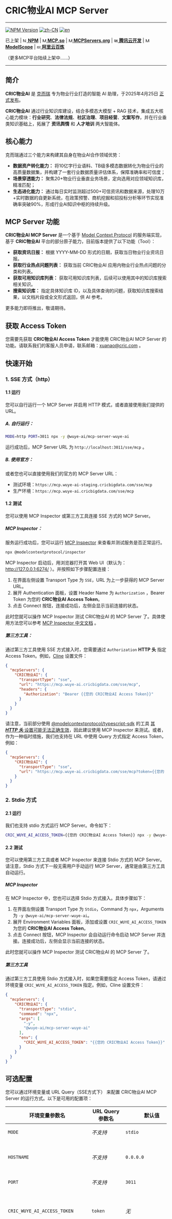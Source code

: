 # CRIC物业AI MCP Server

--------------
[![NPM Version](https://img.shields.io/npm/v/%40wuye-ai%2Fmcp-server-wuye-ai)](https://www.npmjs.com/package/@wuye-ai/mcp-server-wuye-ai)
[![zh-CN](https://img.shields.io/badge/lang-zh--CN-red.svg)](https://github.com/wuye-ai/mcp-server-wuye-ai/blob/master/README.md)
[![en](https://img.shields.io/badge/lang-en-red.svg)](https://github.com/wuye-ai/mcp-server-wuye-ai/blob/master/README.en.md)

已上架 | 
[<img src="https://static-production.npmjs.com/b0f1a8318363185cc2ea6a40ac23eeb2.png" width="12" height="12" alt="NPM Logo"> **NPM**](https://www.npmjs.com/package/@wuye-ai/mcp-server-wuye-ai) | 
[<img src="https://mcp.so/favicon.ico" width="12" height="12" alt="MCP.so Logo"> **MCP.so**](https://mcp.so/server/CRIC%E7%89%A9%E4%B8%9AAI/CRIC) |
[<img src="https://mcpservers.org/icon.png" width="12" height="12" alt="MCPServers.org Logo"> **MCPServers.org**](https://mcpservers.org/servers/wuye-ai/mcp-server-wuye-ai) |
[<img src="https://tcb.cloud.tencent.com/favicon.ico" width="12" height="12" alt="腾讯云开发 Logo"> **腾讯云开发**](https://tcb.cloud.tencent.com/mcp-server/mcp-server-wuye-ai) |
[<img src="https://g.alicdn.com/sail-web/maas/2.8.5/favicon/128.ico" width="12" height="12" alt="ModelScope Logo"> **ModelScope**](https://modelscope.cn/mcp/servers/@wuye-ai/mcp-server-wuye-ai) |
[<img src="https://gw.alicdn.com/imgextra/i4/O1CN01vVn7g32134zNZEeAR_!!6000000006928-55-tps-24-24.svg" width="12" height="12" alt="阿里云百炼 Logo"> **阿里云百炼**](https://bailian.console.aliyun.com/?tab=mcp#/mcp-market/detail/cric-wuye-ai)

（更多MCP平台陆续上架中……）

--------------

## 简介

**CRIC物业AI** 是 [克而瑞](http://www.cricchina.com/) 专为物业行业打造的智能 AI 助理，于2025年4月25日 [正式发布](https://mp.weixin.qq.com/s/GC4V1M6N199Ay2f3kZan_Q)。

**CRIC物业AI** 通过行业知识库建设，结合多模态大模型 + RAG 技术，集成五大核心能力模块：**行业研究**、**法律法规**、**社区治理**、**项目经营**、**文案写作**，并在行业垂类知识基础上，拓展了 **资讯舆情** 和 **人才培训** 两大智能体。

## 核心能力

克而瑞通过三个能力来构建其自身在物业AI合作领域优势：

- **数据资产转化能力：** 将10亿字行业语料、TB级多模态数据转化为物业行业的高质量数据集，并构建了一套行业数据质量评估体系，保障准确率和可信度；
- **场景穿透能力：** 聚焦20+物业行业垂直业务场景，定向选用对应领域知识库，精准匹配；
- **生态进化能力：** 通过每日实时监测超过500+可信资讯和数据来源，处理10万+实时数据的自更新系统，在政策预警、商机挖掘和招投标分析等环节实现准确率突破90%，形成行业AI知识中枢的持续升级。

## MCP Server 功能

**CRIC物业AI MCP Server** 是一个基于 [Model Context Protocol](https://modelcontextprotocol.github.io/) 的服务端实现，基于 **CRIC物业AI** 平台的部分原子能力，目前版本提供了以下功能（Tool）：

- **获取资讯日报：** 根据 YYYY-MM-DD 形式的日期，获取当日物业行业资讯日报。
- **获取行业热点问题列表：** 获取当前 CRIC物业AI 应用内物业行业热点问题的分类和列表。
- **获取可用知识库列表：** 获取可用知识库列表，后续可以使用其中的知识库搜索相关知识。
- **搜索知识库：** 指定具体知识库 ID，以及具体查询的问题，获取知识库搜索结果，以文档片段或全文形式返回，供 AI 参考。

更多能力即将推出，敬请期待。

## 获取 Access Token

您需要先获取 **CRIC物业AI Access Token** 才能使用 CRIC物业AI MCP Server 的功能。请联系我们的客服人员申请，联系邮箱：[xuanao@cric.com](mailto:xuanao@cric.com) 。

## 快速开始

### 1. SSE 方式（http）

#### 1.1 运行

您可以自行运行一个 MCP Server 并启用 HTTP 模式，或者直接使用我们提供的 URL。

##### A. 自行运行：

```bash
MODE=http PORT=3011 npx -y @wuye-ai/mcp-server-wuye-ai
```

运行成功后，MCP Server URL 为 `http://localhost:3011/sse/mcp` 。

##### B. 使用官方：

或者您也可以直接使用我们的官方的 MCP Server URL：

- 测试环境：`https://mcp.wuye-ai-staging.cricbigdata.com/sse/mcp`
- 生产环境：`https://mcp.wuye-ai.cricbigdata.com/sse/mcp`

#### 1.2 测试

您可以使用 MCP Inspector 或第三方工具连接 SSE 方式的 MCP Server。

##### MCP Inspector：

服务运行成功后，您可以运行 [MCP Inspector](https://github.com/modelcontextprotocol/inspector) 来查看并测试服务是否正常运行。

```bash
npx @modelcontextprotocol/inspector
```

MCP Inspector 启动后，用浏览器打开其 Web UI（默认为：http://127.0.0.1:6274/ ）。并按照如下步骤配置连接：

1. 在界面左侧设置 Transport Type 为 `SSE`，URL 为上一步获得的 MCP Server URL。
2. 展开 Authentication 面板，设置 Header Name 为 `Authorization` ，Bearer Token 为您的 **CRIC物业AI Access Token**。
3. 点击 Connect 按钮，连接成功后，左侧会显示当前连接的状态。

此时您就可以操作 MCP Inspector 测试 CRIC物业AI 的 MCP Server 了。具体使用方法您可以参考 [MCP Inspector 中文文档](https://mcp-docs.cn/docs/tools/inspector) 。

##### 第三方工具：

通过第三方工具使用 SSE 方式接入时，您需要通过 `Authorization` **HTTP 头** 指定 Access Token。例如，[Cline](https://cline.bot/) 设置文件：

```json
{
  "mcpServers": {
    "CRIC物业AI": {
      "transportType": "sse",
      "url": "https://mcp.wuye-ai.cricbigdata.com/sse/mcp",
      "headers": {
        "Authorization": "Bearer {{您的 CRIC物业AI Access Token}}"
      }
    }
  }
}
```

请注意，当前部分使用 [@modelcontextprotocol/typescript-sdk](https://github.com/modelcontextprotocol/typescript-sdk) 的工具 [其 ***HTTP 头*** 设置可能无法正确生效](https://github.com/modelcontextprotocol/typescript-sdk/issues/317)，因此建议使用 MCP Inspector 来测试。或者，作为一种临时措施，我们也支持在 URL 中使用 Query 方式指定 Access Token，例如：

```json
{
  "mcpServers": {
    "CRIC物业AI": {
      "transportType": "sse",
      "url": "https://mcp.wuye-ai.cricbigdata.com/sse/mcp?token={{您的 CRIC物业AI Access Token}}"
    }
  }
}
```

### 2. Stdio 方式

#### 2.1 运行

我们也支持 stdio 方式运行 MCP Server。命令如下：

```bash
CRIC_WUYE_AI_ACCESS_TOKEN={{您的 CRIC物业AI Access Token}} npx -y @wuye-ai/mcp-server-wuye-ai
```

#### 2.2 测试

您可以使用第三方工具或者 MCP Inspector 来连接 Stdio 方式的 MCP Server。请注意，Stdio 方式下一般无需用户手动运行 MCP Server，通常是由第三方工具自动运行。

##### MCP Inspector

在 MCP Inspector 中，您也可以选择 Stdio 方式接入。具体步骤如下：

1. 在界面左侧设置 Transport Type 为 `Stdio`，Command 为 `npx`，Arguments 为 `-y @wuye-ai/mcp-server-wuye-ai`。
2. 展开 Environment Variables 面板，添加或设置 `CRIC_WUYE_AI_ACCESS_TOKEN` 为您的 **CRIC物业AI Access Token**。
3. 点击 Connect 按钮，MCP Inspector 会自动运行命令启动 MCP Server 并连接。连接成功后，左侧会显示当前连接的状态。

此时您就可以操作 MCP Inspector 测试 CRIC物业AI 的 MCP Server 了。

##### 第三方工具

通过第三方工具使用 Stdio 方式接入时，如果您需要指定 Access Token，请通过环境变量 `CRIC_WUYE_AI_ACCESS_TOKEN` 指定。例如，Cline 设置文件：

```json
{
  "mcpServers": {
    "CRIC物业AI": {
      "transportType": "stdio",
      "command": "npx",
      "args": [
        "-y",
        "@wuye-ai/mcp-server-wuye-ai"
      ],
      "env": {
        "CRIC_WUYE_AI_ACCESS_TOKEN": "{{您的 CRIC物业AI Access Token}}"
      }
    }
  }
}
```

## 可选配置

您可以通过环境变量或 URL Query（SSE方式下） 来配置 CRIC物业AI MCP Server 的运行方式。以下是可用的配置项：

| 环境变量参数名                          | URL Query 参数名 | 默认值                                      | 描述                                                                                                                                                                            |
|----------------------------------|---------------|------------------------------------------|-------------------------------------------------------------------------------------------------------------------------------------------------------------------------------|
| `MODE`                           | *不支持*         | `stdio`                                  | 运行模式，支持 `stdio` 和 `http` 两种模式。                                                                                                                                                |
| `HOSTNAME`                       | *不支持*         | `0.0.0.0`                                | HTTP 绑定主机名，仅在 `http` 模式下有效。`0.0.0.0`即为绑定到本机所有IP地址。                                                                                                                            |
| `PORT`                           | *不支持*         | `3011`                                   | HTTP 绑定端口，仅在 `http` 模式下有效。                                                                                                                                                    |
| `CRIC_WUYE_AI_ACCESS_TOKEN`      | `token`       | *无*                                      | CRIC物业AI Access Token。如果不提供，则使用实际请求 HTTP Authorization Header 中的值。                                                                                                            |
| `CRIC_WUYE_AI_PROVIDER_API_BASE` | *不支持*         | `https://export.wuye-ai.cricbigdata.com` | CRIC物业AI 后端接入 API，请注意 ***此 URL 不是 CRIC物业AI MCP Server 的 URL*** 。可选值为 `https://export.wuye-ai-staging.cricbigdata.com` （测试环境）、 `https://export.wuye-ai.cricbigdata.com` （生产环境） |
| `CRIC_WUYE_AI_NAME_EN`           | `name_en`     | 由 CRIC物业AI 工作人员为您默认配置                    | 是否使用工具英文名称，支持 `true` 和 `false` 两个取值。启用时，Tool 名称将改为使用英文版本，以提高对部分海外模型的兼容性。对于支持中文工具名称的模型，建议不启用，以获得更好的效果。如果配置该选项，将覆盖默认配置。                                                         |
| `CRIC_WUYE_AI_FEATURE_SET`       | `feature_set` | 由 CRIC物业AI 工作人员为您默认配置                    | 预配置的工具功能集，支持 `base`、`detail` 等取值。该参数决定了您可用的 Tool 集合，`base` 功能集中提供了“获取可用知识库列表”和通用的“搜索知识库”工具，而 `detail` 功能集中不提供“获取可用知识库列表”工具，但为每个可用的知识库提供了单独的“搜索知识库”工具。如果配置该选项，将覆盖默认配置。         |

*注：* URL Query 配置时，只需要在 SSE 调用的 URL 后面拼接参数即可，例如：

```json
{
  "mcpServers": {
    "CRIC物业AI": {
      "transportType": "sse",
      "url": "https://mcp.wuye-ai.cricbigdata.com/sse/mcp?token={{您的 CRIC物业AI Access Token}}&name_en=true"
    }
  }
}
```

关于 `CRIC_WUYE_AI_NAME_EN` 和 `CRIC_WUYE_AI_FEATURE_SET` 的更多信息，请参考 [工具定义配置](./TOOLS.md) 文档。
